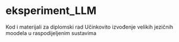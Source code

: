 # eksperiment_LLM
Kod i materijali za diplomski rad Učinkovito izvođenje velikih jezičnih moodela u raspodijeljenim sustavima
